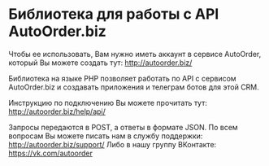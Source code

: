 # Библиотека для работы с API AutoOrder.biz
Чтобы ее использовать, Вам нужно иметь аккаунт в сервисе AutoOrder, который Вы можете создать тут: http://autoorder.biz/

Библиотека на языке PHP позволяет работать по API с сервисом AutoOrder.biz и создавать приложения и телеграм ботов для этой CRM.

Инструкцию по подключению Вы можете прочитать тут:
http://autoorder.biz/help/api/

Запросы передаются в POST, а ответы в формате JSON.
По всем вопросам Вы можете писать нам в службу поддержки: http://autoorder.biz/support/
Либо в нашу группу ВКонтакте: https://vk.com/autoorder
